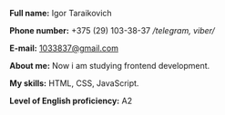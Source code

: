 **Full name:** Igor Taraikovich

**Phone number:** +375 (29) 103-38-37 */telegram, viber/*

**E-mail:** 1033837@gmail.com

**About me:** Now i am studying frontend development.

**My skills:**  HTML, CSS, JavaScript.

**Level of English proficiency:** A2